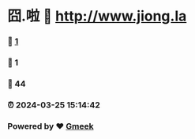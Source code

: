 # 囧.啦 :link: http://www.jiong.la 
### :page_facing_up: [1](http://www.jiong.la/tag.html) 
### :speech_balloon: 1 
### :hibiscus: 44 
### :alarm_clock: 2024-03-25 15:14:42 
### Powered by :heart: [Gmeek](https://github.com/Meekdai/Gmeek)
